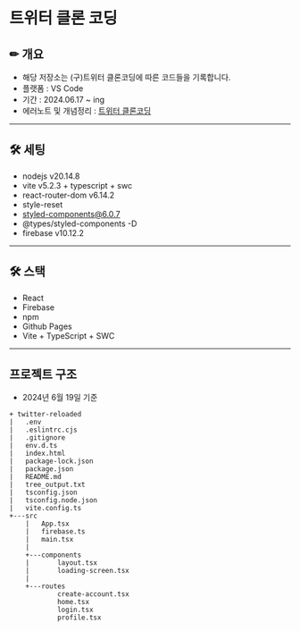 # 트위터 클론 코딩
## ✏ 개요
- 해당 저장소는 (구)트위터 클론코딩에 따른 코드들을 기록합니다.  
- 플랫폼 : VS Code  
- 기간 : 2024.06.17 ~ ing  
- 에러노트 및 개념정리 : [트위터 클론코딩](https://daegom.notion.site/9a523c6a1e4f45e39651021e8cecf8d2?pvs=74)  
---  
## 🛠 세팅
- nodejs v20.14.8  
- vite v5.2.3 + typescript + swc  
- react-router-dom v6.14.2  
- style-reset  
- styled-components@6.0.7  
- @types/styled-components -D  
- firebase v10.12.2  
---  
## 🛠 스택
- React  
- Firebase  
- npm  
- Github Pages  
- Vite + TypeScript + SWC  
---
## 프로젝트 구조
- 2024년 6월 19일 기준  
```
+ twitter-reloaded
|   .env
|   .eslintrc.cjs
|   .gitignore
|   env.d.ts
|   index.html
|   package-lock.json
|   package.json
|   README.md
|   tree_output.txt
|   tsconfig.json
|   tsconfig.node.json
|   vite.config.ts
+---src
    |   App.tsx
    |   firebase.ts
    |   main.tsx
    |   
    +---components
    |       layout.tsx
    |       loading-screen.tsx
    |       
    +---routes
            create-account.tsx
            home.tsx
            login.tsx
            profile.tsx
```